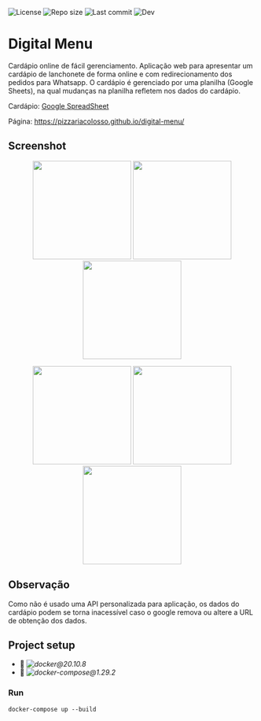 ![License](https://img.shields.io/github/license/dannrocha/digital-menu)
![Repo size](https://img.shields.io/github/repo-size/dannrocha/digital-menu)
![Last commit](https://img.shields.io/github/last-commit/dannRocha/digital-menu)
![Dev](https://img.shields.io/badge/daniel%20rocha-dev-green)

# Digital Menu
Cardápio online de fácil gerenciamento. Aplicação web para apresentar um cardápio de lanchonete de forma online e com redirecionamento dos pedidos para Whatsapp. O cardápio é gerenciado por uma planilha (Google Sheets), na qual mudanças na planilha refletem nos dados do cardápio.


Cardápio: [Google SpreadSheet](https://docs.google.com/spreadsheets/d/1Hrhw7xC5NFxNyblD7aZ7afD1DFzHlSsQidav0e6Hshw/edit?usp=sharing)

Página: https://pizzariacolosso.github.io/digital-menu/

## Screenshot

<p align="center" display="flex">
  <img width="200px" src="screenshot/pagina-1.png" />
  <img width="200px" src="screenshot/popup-1.png" />
  <img width="200px" src="screenshot/pagina-2.png" />
</p>

<p align="center" display="flex">
  <img width="200px" src="screenshot/mobile-2.png" />
  <img width="200px" src="screenshot/popup-2.png" />
  <img width="200px" src="screenshot/mobile-1.png" />
</p>

##  Observação
Como não é usado uma API personalizada para aplicação, os dados do cardápio podem se torna inacessível caso o google remova ou altere a URL de obtenção dos dados.

## Project setup
* :pushpin: *![docker@20.10.8](https://img.shields.io/badge/Docker@20.10.8-%230077B6.svg?&style=flat-square&logo=docker&logoColor=white&color=384d54&labelColor=0db7ed)*
* :pushpin: *![docker-compose@1.29.2](https://img.shields.io/badge/Docker-Compose@1.29.2-%230077B6.svg?&style=flat-square&logo=docker&logoColor=white&color=384d54&labelColor=0db7ed)*

### Run

```
docker-compose up --build
```
